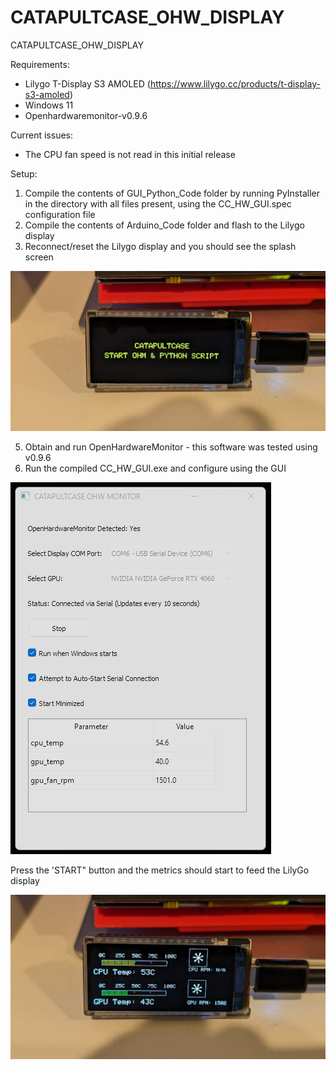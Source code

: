 # CATAPULTCASE_OHW_DISPLAY
CATAPULTCASE_OHW_DISPLAY


Requirements:
- Lilygo T-Display S3 AMOLED (https://www.lilygo.cc/products/t-display-s3-amoled)
- Windows 11
- Openhardwaremonitor-v0.9.6

Current issues:
- The CPU fan speed is not read in this initial release

Setup:
1. Compile the contents of GUI_Python_Code folder by running PyInstaller in the directory with all files present, using the CC_HW_GUI.spec configuration file
3. Compile the contents of Arduino_Code folder and flash to the Lilygo display 
4. Reconnect/reset the Lilygo display and you should see the splash screen
   
![screenshot](splash.jpg)

5. Obtain and run OpenHardwareMonitor - this software was tested using v0.9.6
6. Run the compiled CC_HW_GUI.exe and configure using the GUI

![screenshot](GUI.png)

Press the 'START" button and the metrics should start to feed the LilyGo display

![screenshot](running.jpg)

